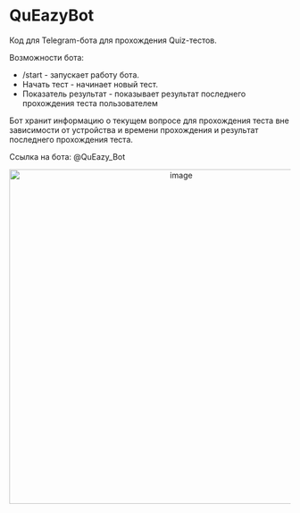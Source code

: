 # QuEazyBot

Код для Telegram-бота для прохождения Quiz-тестов.

Возможности бота:

- /start - запускает работу бота.
- Начать тест - начинает новый тест.
- Показатель результат - показывает результат последнего прохождения теста пользователем

Бот хранит информацию о текущем вопросе для прохождения теста вне зависимости от устройства и времени прохождения и результат последнего прохождения теста.

Ссылка на бота: @QuEazy_Bot

<div style="text-align: center;">
  <img width="600" alt="image" src="https://github.com/user-attachments/assets/6431550f-ea99-4c5d-82ff-32e278e0c063" />
</div>
